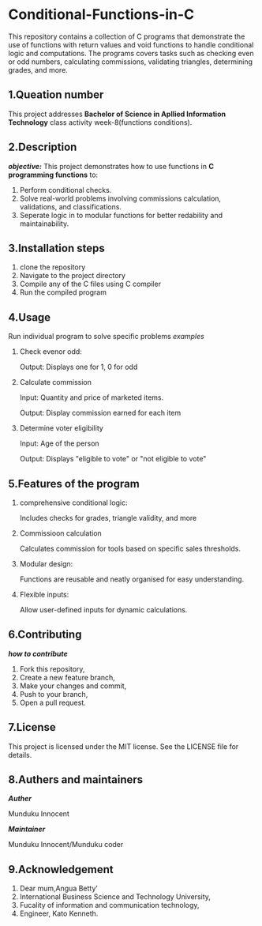 # Conditional-Functions-in-C
This repository contains a collection of C programs that demonstrate the use of functions with return values and void functions to handle conditional logic and computations. The programs covers tasks such as checking even or odd numbers, calculating commissions, validating triangles, determining grades, and more.
## 1.Queation number
This project addresses ****Bachelor of Science in Apllied Information Technology**** class activity week-8(functions conditions).
## 2.Description
_**objective:**_
This project demonstrates how to use functions in **C programming functions** to:
1. Perform conditional checks.
2. Solve real-world problems involving commissions calculation, validations, and classifications.
3. Seperate logic in to modular functions for better redability and maintainability.
## 3.Installation steps
1. clone the repository
2. Navigate to the project directory
3. Compile any of the C files using C compiler
4. Run the compiled program
## 4.Usage
Run individual program to solve specific problems
_examples_

1. Check evenor odd:

   Output: Displays one for 1, 0 for odd

3. Calculate commission

   Input: Quantity and price of marketed items.

   Output: Display commission earned for each item
5. Determine voter eligibility

   Input: Age of the person

   Output: Displays "eligible to vote" or "not eligible to vote"
## 5.Features of the program
1. comprehensive conditional logic:

   Includes checks for grades, triangle validity, and more
2. Commissioon calculation

   Calculates commission for tools based on specific sales thresholds.
4. Modular design:

   Functions are reusable and neatly organised for easy understanding.
6. Flexible inputs:

   Allow user-defined inputs for dynamic calculations.
## 6.Contributing
_**how to contribute**_

1. Fork this repository,
2. Create a new feature branch,
3. Make your changes and commit,
4. Push to your branch,
5. Open a pull request.
## 7.License
This project is licensed under the MIT license. See the LICENSE file for details.
## 8.Authers and maintainers
_**Auther**_

Munduku Innocent

_**Maintainer**_

Munduku Innocent/Munduku coder
## 9.Acknowledgement
1. Dear mum,Angua Betty'
2. International Business Science and Technology University,
3. Fucality of information and communication technology,
4. Engineer, Kato Kenneth.
